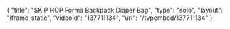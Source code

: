 {
    "title": "SKIP HOP Forma Backpack Diaper Bag",
    "type": "solo",
    "layout": "iframe-static",
    "videoId": "137711134",
    "url": "\/tvpembed\/137711134"
}